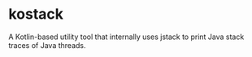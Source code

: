 # kostack
 A Kotlin-based utility tool that internally uses jstack to print Java stack traces of Java threads.
